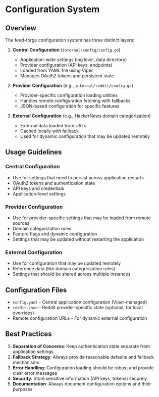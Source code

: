# Configuration System

## Overview
The feed-forge configuration system has three distinct layers:

1. **Central Configuration** (`internal/config/config.go`)
   - Application-wide settings (log level, data directory)
   - Provider configuration (API keys, endpoints)
   - Loaded from YAML file using Viper
   - Manages OAuth2 tokens and persistent state

2. **Provider Configuration** (e.g., `internal/reddit/config.go`)
   - Provider-specific configuration loading utilities
   - Handles remote configuration fetching with fallbacks
   - JSON-based configuration for specific features

3. **External Configuration** (e.g., HackerNews domain categorization)
   - External data loaded from URLs
   - Cached locally with fallback
   - Used for dynamic configuration that may be updated remotely

## Usage Guidelines

### Central Configuration
- Use for settings that need to persist across application restarts
- OAuth2 tokens and authentication state
- API keys and credentials
- Application-level settings

### Provider Configuration
- Use for provider-specific settings that may be loaded from remote sources
- Domain categorization rules
- Feature flags and dynamic configuration
- Settings that may be updated without restarting the application

### External Configuration
- Use for configuration that may be updated remotely
- Reference data (like domain categorization rules)
- Settings that should be shared across multiple instances

## Configuration Files

- `config.yaml` - Central application configuration (Viper-managed)
- `reddit.json` - Reddit provider-specific state (optional, for local overrides)
- Remote configuration URLs - For dynamic external configuration

## Best Practices

1. **Separation of Concerns**: Keep authentication state separate from application settings
2. **Fallback Strategy**: Always provide reasonable defaults and fallback mechanisms
3. **Error Handling**: Configuration loading should be robust and provide clear error messages
4. **Security**: Store sensitive information (API keys, tokens) securely
5. **Documentation**: Always document configuration options and their purposes
